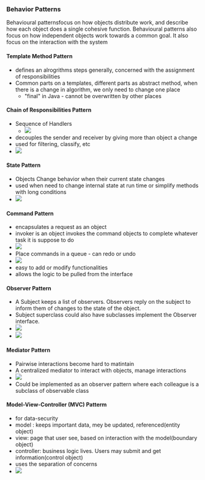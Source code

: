### Behavior Patterns

Behavioural patternsfocus on how objects distribute work, and describe how each object does a single cohesive function. Behavioural patterns also focus on how independent objects work towards a common goal. It also focus on the interaction with the system

#### Template Method Pattern

* defines an alrogrithms steps generally, concerned with the assignment of responsibilities
* Common parts on a templates, different parts as abstract method, when there is a change in algorithm, we only need to change one place
  * "final" in Java - cannot be overwritten by other places

#### Chain of Responsibilities Pattern

* Sequence of Handlers
  * ![](/assets/ChainofResponsibilities.png)
* decouples the sender and receiver by giving more than object a change
* used for filtering, classify, etc
* ![](/assets/ChainOfResponsibilities_UML.png) 

#### State Pattern

* Objects Change behavior when their current state changes
* used when need to change internal state at run time or simplify methods with long conditions
* ![](/assets/State.png)

#### Command Pattern

* encapsulates a request as an object
* invoker is an object invokes the command objects to complete whatever task it is suppose to do
* ![](/assets/Command.png)
* Place commands in a queue - can redo or undo
* ![](/assets/Command_UML.png)
* easy to add or modify functionalities
* allows the logic to be pulled from the interface

#### Observer Pattern

* A Subject keeps a list of observers. Observers reply on the subject to inform them of changes to the state of the object. 
* Subject superclass could also have subclasses implement the Observer interface. 
* ![](/assets/Observer.png)
* ![](/assets/Observer_UML.png)

#### 

#### Mediator Pattern

* Pairwise interactions become hard to matintain
* A centralized mediator to interact with objects, manage interactions
* ![](/assets/Mediator.png)
* Could be implemented as an observer pattern where each colleague is a subclass of observable class

#### 

#### Model-View-Controller \(MVC\) Patterm

* for data-security
* model : keeps important data, mey be updated, referenced\(entity object\)
* view: page that user see, based on interaction with the model\(boundary object\)
* controller: business logic lives. Users may submit and get information\(control object\)
* uses the separation of concerns 
* ![](/assets/MVC.png)



